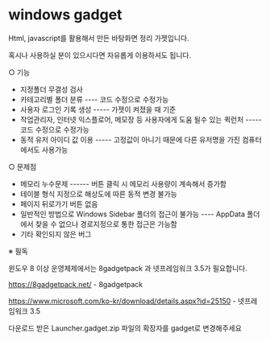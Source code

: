 # windows gadget

Html, javascript를 활용해서 만든 바탕화면 정리 가젯입니다. 

혹시나 사용하실 분이 있으시다면 자유롭게 이용하셔도 됩니다.

○ 기능
  - 지정폴더 무결성 검사
  - 카테고리별 폴더 분류   ---- 코드 수정으로 수정가능
  - 사용자 로그인 기록 생성        ----- 가젯이 켜졌을 때 기준
  - 작업관리자, 인터넷 익스플로어, 메모장 등 사용자에게 도움 될수 있는 퀵런처  ----- 코드 수정으로 수정가능
  - 동적 유저 아이디 값 이용     -----  고정값이 아니기 때문에 다른 유저명을 가진 컴퓨터에서도 사용가능

○ 문제점
- 메모리 누수문제 ------ 버튼 클릭 시 메모리 사용량이 계속해서 증가함
- 테이블 형식 지정으로 해상도에 따른 동적 변경 불가능
- 페이지 뒤로가기 버튼 없음
- 일반적인 방법으로 Windows Sidebar 폴더의 접근이 불가능   ---- AppData 폴더에서 찾을 수 없으나 경로지정으로 통한 접근은 가능함
- 기타 확인되지 않은 버그

※ 필독

윈도우 8 이상 운영체제에서는 8gadgetpack 과 넷프레임워크 3.5가 필요합니다.

https://8gadgetpack.net/ - 8gadgetpack 


https://www.microsoft.com/ko-kr/download/details.aspx?id=25150  - 넷프레임워크 3.5


다운로드 받은 Launcher.gadget.zip 파일의 확장자를 gadget로 변경해주세요
